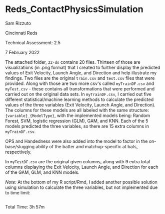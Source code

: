 # Reds_ContactPhysicsSimulation

Sam Rizzuto

Cincinnati Reds

Technical Assessment: 2.5

7 February 2022

The attached folder, ```22-ds``` contains 20 files. Thirteen of those are visualizations (in .png format) that I created to further display the predicted values of Exit Velocity, Launch Angle, and Direction and help illustrate my findings. Two files are the original ```train.csv``` and ```test.csv``` files that were provided. Along with those are two more csv's called ```myTrainDF.csv``` and ```myTest.csv``` - these contains all transformations that were performed and carried out on the original data sets. In ```myTrainDF.csv```, I carried out five different statistical/machine learning methods to calculate the predicted values of the three variables (Exit Velocity, Launch Angle, and Direction). The columns for these models are all labeled with the same structure: ```{variable}_{ModelType}```, with the implemented models being: Random Forest, SVM, logistic regression (GLM), GAM, and KNN. Each of the 5 models predicted the three variables, so there are 15 extra columns in ```myTrainDF.csv```. 

OPS and Handedness were also added into the model to factor in the on-base/slugging ability of the batter and matchup-specific at bats, respectively.

In ```myTestDF.csv``` are the original given columns, along with 9 extra total columns displaying the Exit Velocity, Launch Angle, and Direction for each of the GAM, GLM, and KNN models.

*Note:* At the bottom of my R script/Rmd, I added another possible solution using simulation to calculate the three variables, but not implemented due to time limit:
```Find the distribution of each of the 3 variables based on pitch type (say there are 4 pitch types) by classifying from KMeans. Then, using the batting/pitching info, repeatedly generate the outcome result (from model in assessment 2) of each plate appearance for each variable based on each pitch type and then randomly grab an exit velo, LA, and direction and pull the assigned outcome (out, 1b, 2b, 3b, hr) and randomly run 1000 times, compute the average, and assign that average to be the exit velo, LA, and direction, respectively, on test data
```

Total Time: 3h 57m
